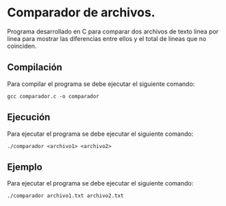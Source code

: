 # Comparador de archivos.
Programa desarrollado en C para comparar dos archivos de texto linea por linea para mostrar las diferencias entre ellos y el total de lineas que no coinciden.

## Compilación
Para compilar el programa se debe ejecutar el siguiente comando:
```
gcc comparador.c -o comparador
```

## Ejecución
Para ejecutar el programa se debe ejecutar el siguiente comando:
```
./comparador <archivo1> <archivo2>
```

## Ejemplo
Para ejecutar el programa se debe ejecutar el siguiente comando:
```
./comparador archivo1.txt archivo2.txt
```


